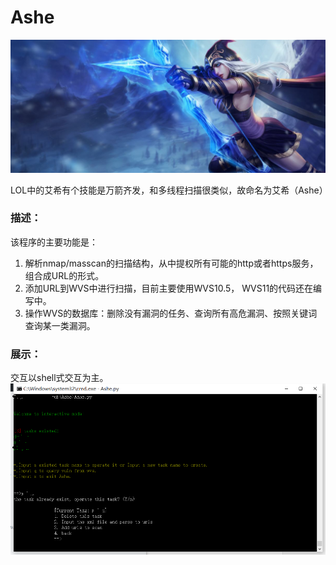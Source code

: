 # Ashe

![Ashe](doc/Ashe.jpg)



LOL中的艾希有个技能是万箭齐发，和多线程扫描很类似，故命名为艾希（Ashe）



### 描述：

该程序的主要功能是：

1. 解析nmap/masscan的扫描结构，从中提权所有可能的http或者https服务，组合成URL的形式。
2. 添加URL到WVS中进行扫描，目前主要使用WVS10.5， WVS11的代码还在编写中。
3. 操作WVS的数据库：删除没有漏洞的任务、查询所有高危漏洞、按照关键词查询某一类漏洞。



### 展示：

交互以shell式交互为主。![screenshot](doc/screenshot.png)



